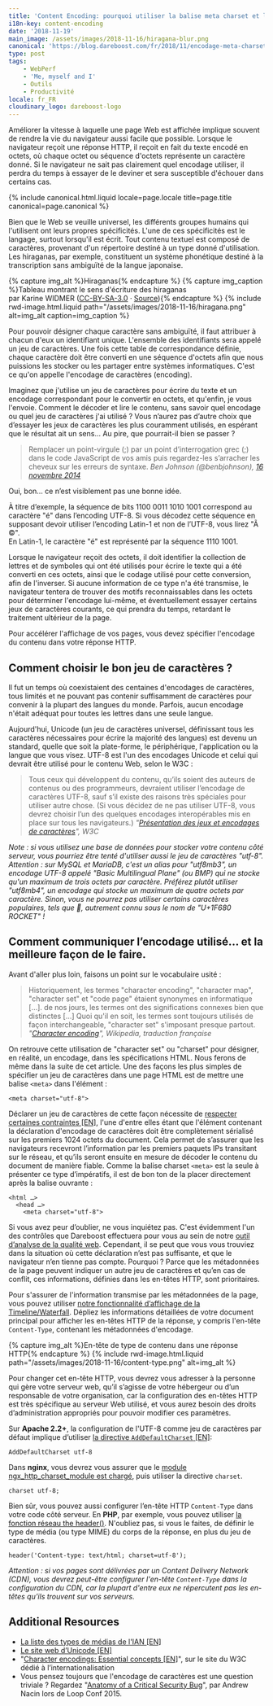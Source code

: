 ```yaml
---
title: 'Content Encoding: pourquoi utiliser la balise meta charset et l''en-tête Content-Type'
i18n-key: content-encoding
date: '2018-11-19'
main_image: /assets/images/2018-11-16/hiragana-blur.png
canonical: 'https://blog.dareboost.com/fr/2018/11/encodage-meta-charset-content-type-header/'
type: post
tags:
    - WebPerf
    - 'Me, myself and I'
    - Outils
    - Productivité
locale: fr_FR
cloudinary_logo: dareboost-logo
---
```


Améliorer la vitesse à laquelle une page Web est affichée implique souvent de rendre la vie du navigateur aussi facile que possible. Lorsque le navigateur reçoit une réponse HTTP, il reçoit en fait du texte encodé en octets, où chaque octet ou séquence d'octets représente un caractère donné. Si le navigateur ne sait pas clairement quel encodage utiliser, il perdra du temps à essayer de le deviner et sera susceptible d'échouer dans certains cas.

<!-- more -->

{% include canonical.html.liquid
    locale=page.locale
    title=page.title
    canonical=page.canonical
%}

Bien que le Web se veuille universel, les différents groupes humains qui l'utilisent ont leurs propres spécificités. L'une de ces spécificités est le langage, surtout lorsqu'il est écrit. Tout contenu textuel est composé de caractères, provenant d'un répertoire destiné à un type donné d'utilisation. Les hiraganas, par exemple, constituent un système phonétique destiné à la transcription sans ambiguïté de la langue japonaise.

{% capture img_alt %}Hiraganas{% endcapture %}
{% capture img_caption %}Tableau montrant le sens d'écriture des hiraganas<br>par Karine WIDMER (<a href="http://creativecommons.org/licenses/by-sa/3.0/">CC-BY-SA-3.0</a> · <a href="https://commons.wikimedia.org/wiki/File:Table_hiragana.svg">Source</a>){% endcapture %}
{% include rwd-image.html.liquid
path="/assets/images/2018-11-16/hiragana.png"
alt=img_alt
caption=img_caption
%}

Pour pouvoir désigner chaque caractère sans ambiguïté, il faut attribuer à chacun d'eux un identifiant unique. L'ensemble des identifiants sera appelé un jeu de caractères. Une fois cette table de correspondance définie, chaque caractère doit être converti en une séquence d'octets afin que nous puissions les stocker ou les partager entre systèmes informatiques. C'est ce qu'on appelle l'encodage de caractères (encoding).

Imaginez que j'utilise un jeu de caractères pour écrire du texte et un encodage correspondant pour le convertir en octets, et qu'enfin, je vous l'envoie. Comment le décoder et lire le contenu, sans savoir quel encodage ou quel jeu de caractères j'ai utilisé ? Vous n’aurez pas d’autre choix que d’essayer les jeux de caractères les plus couramment utilisés, en espérant que le résultat ait un sens... Au pire, que pourrait-il bien se passer ?

> Remplacer un point-virgule (;) par un point d’interrogation grec (;) dans le code JavaScript de vos amis puis regardez-les s’arracher les cheveux sur les erreurs de syntaxe. <cite>Ben Johnson (@benbjohnson), [16 novembre 2014](https://twitter.com/benbjohnson/status/533848879423578112)</cite>

Oui, bon… ce n’est visiblement pas une bonne idée.

À titre d’exemple, la séquence de bits 1100 0011 1010 1001 correspond au caractère "é" dans l’encoding UTF-8\. Si vous décodez cette séquence en supposant devoir utiliser l’encoding Latin-1 et non de l’UTF-8, vous lirez "Ã ©".  
En Latin-1, le caractère "é" est représenté par la séquence 1110 1001. 

Lorsque le navigateur reçoit des octets, il doit identifier la collection de lettres et de symboles qui ont été utilisés pour écrire le texte qui a été converti en ces octets, ainsi que le codage utilisé pour cette conversion, afin de l'inverser. Si aucune information de ce type n'a été transmise, le navigateur tentera de trouver des motifs reconnaissables dans les octets pour déterminer l'encodage lui-même, et éventuellement essayer certains jeux de caractères courants, ce qui prendra du temps, retardant le traitement ultérieur de la page.

Pour accélérer l'affichage de vos pages, vous devez spécifier l'encodage du contenu dans votre réponse HTTP.

## Comment choisir le bon jeu de caractères ?

Il fut un temps où coexistaient des centaines d'encodages de caractères, tous limités et ne pouvant pas contenir suffisamment de caractères pour convenir à la plupart des langues du monde. Parfois, aucun encodage n'était adéquat pour toutes les lettres dans une seule langue.

Aujourd'hui, Unicode (un jeu de caractères universel, définissant tous les caractères nécessaires pour écrire la majorité des langues) est devenu un standard, quelle que soit la plate-forme, le périphérique, l'application ou la langue que vous visez. UTF-8 est l'un des encodages Unicode et celui qui devrait être utilisé pour le contenu Web, selon le W3C :

> Tous ceux qui développent du contenu, qu’ils soient des auteurs de contenus ou des programmeurs, devraient utiliser l’encodage de caractères UTF-8, sauf s’il existe des raisons très spéciales pour utiliser autre chose. (Si vous décidez de ne pas utiliser UTF-8, vous devrez choisir l’un des quelques encodages interopérables mis en place sur tous les navigateurs.) <cite>"[Présentation des jeux et encodages de caractères](https://www.w3.org/International/getting-started/characters.fr)", W3C</cite>

_Note : si vous utilisez une base de données pour stocker votre contenu côté serveur, vous pourriez être tenté d'utiliser aussi le jeu de caractères "utf-8". Attention : sur MySQL et MariaDB, c'est un alias pour "utf8mb3", un encodage UTF-8 appelé "Basic Multilingual Plane" (ou BMP) qui ne stocke qu'un maximum de trois octets par caractère. Préférez plutôt utiliser "utf8mb4", un encodage qui stocke un maximum de quatre octets par caractère. Sinon, vous ne pourrez pas utiliser certains caractères populaires, tels que 🚀, autrement connu sous le nom de "U+1F680 ROCKET" !_

## Comment communiquer l’encodage utilisé... et la meilleure façon de le faire.

Avant d'aller plus loin, faisons un point sur le vocabulaire usité :

> Historiquement, les termes "character encoding", "character map", "character set" et "code page" étaient synonymes en informatique [...]. de nos jours, les termes ont des significations connexes bien que distinctes [...] Quoi qu'il en soit, les termes sont toujours utilisés de façon interchangeable, "character set" s'imposant presque partout.
> <cite>"[Character encoding](https://en.wikipedia.org/wiki/Character_encoding#Character_sets,_character_maps_and_code_pages)", Wikipedia, traduction française</cite>

On retrouve cette utilisation de "character set" ou "charset" pour désigner, en réalité, un encodage, dans les spécifications HTML. Nous ferons de même dans la suite de cet article. Une des façons les plus simples de spécifier un jeu de caractères dans une page HTML est de mettre une balise `<meta>` dans l'élément :

```
<meta charset="utf-8">
```

Déclarer un jeu de caractères de cette façon nécessite de [respecter certaines contraintes [EN]](https://www.w3.org/TR/html5/document-metadata.html#specifying-the-documents-character-encoding), l'une d'entre elles étant que l'élément contenant la déclaration d'encodage de caractères doit être complètement sérialisé sur les premiers 1024 octets du document. Cela permet de s’assurer que les navigateurs recevront l’information par les premiers paquets IPs transitant sur le réseau, et qu’ils seront ensuite en mesure de décoder le contenu du document de manière fiable. Comme la balise charset `<meta>` est la seule à présenter ce type d’impératifs, il est de bon ton de la placer directement après la balise ouvrante  :

```
<html …>
  <head …>
    <meta charset="utf-8">
```

Si vous avez peur d’oublier, ne vous inquiétez pas. C'est évidemment l'un des contrôles que Dareboost effectuera pour vous au sein de notre [outil d’analyse de la qualité web](https://www.dareboost.com/fr/service/analyse-site-web). Cependant, il se peut que vous vous trouviez dans la situation où cette déclaration n’est pas suffisante, et que le navigateur n’en tienne pas compte. Pourquoi ? Parce que les métadonnées de la page peuvent indiquer un autre jeu de caractères et qu’en cas de conflit, ces informations, définies dans les en-têtes HTTP, sont prioritaires.

Pour s'assurer de l'information transmise par les métadonnées de la page, vous pouvez utiliser [notre fonctionnalité d’affichage de la Timeline/Waterfall](https://www.dareboost.com/fr/doc/rapport-analyse/timeline-waterfall). Dépliez les informations détaillées de votre document principal pour afficher les en-têtes HTTP de la réponse, y compris l'en-tête `Content-Type`, contenant les métadonnées d'encodage.

{% capture img_alt %}En-tête de type de contenu dans une réponse HTTP{% endcapture %}
{% include rwd-image.html.liquid
path="/assets/images/2018-11-16/content-type.png"
alt=img_alt
%}

Pour changer cet en-tête HTTP, vous devrez vous adresser à la personne qui gère votre serveur web, qu’il s’agisse de votre hébergeur ou d’un responsable de votre organisation, car la configuration des en-têtes HTTP est très spécifique au serveur Web utilisé, et vous aurez besoin des droits d’administration appropriés pour pouvoir modifier ces paramètres.

Sur **Apache 2.2+**, la configuration de l'UTF-8 comme jeu de caractères par défaut implique d’utiliser [la directive `AddDefaultCharset` [EN]](https://httpd.apache.org/docs/2.2/en/mod/core.html#adddefaultcharset):

```
AddDefaultCharset utf-8
```

Dans **nginx**, vous devrez vous assurer que le [module ngx_http_charset_module est chargé](http://nginx.org/en/docs/http/ngx_http_charset_module.html), puis utiliser la directive `charset`.

```
charset utf-8;
```

Bien sûr, vous pouvez aussi configurer l’en-tête HTTP `Content-Type` dans votre code côté serveur. En **PHP**, par exemple, vous pouvez utiliser [la fonction réseau the header()](http://php.net/manual/fr/function.header.php). N'oubliez pas, si vous le faites, de définir le type de média (ou type MIME) du corps de la réponse, en plus du jeu de caractères.

```
header('Content-type: text/html; charset=utf-8');
```

_Attention : si vos pages sont délivrées par un Content Delivery Network (CDN), vous devrez peut-être configurer l'en-tête `Content-Type` dans la configuration du CDN, car la plupart d'entre eux ne répercutent pas les en-têtes qu’ils trouvent sur vos serveurs._

## Additional Resources

*   [La liste des types de médias de l'IAN [EN]](https://www.iana.org/assignments/media-types/media-types.xhtml)
*   [Le site web d’Unicode [EN]](http://www.unicode.org/)
*   "[Character encodings: Essential concepts [EN]](https://www.w3.org/International/articles/definitions-characters/#httpheader)", sur le site du W3C dédié à l’internationalisation
*   Vous pensez toujours que l'encodage de caractères est une question triviale ? Regardez "[Anatomy of a Critical Security Bug](https://www.youtube.com/watch?v=yQaRUEwEKxE)", par Andrew Nacin lors de Loop Conf 2015.
